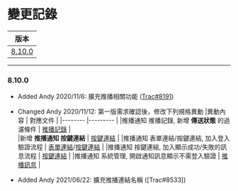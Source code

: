 變更記錄
===
| 版本 |
| :---: |
| [8.10.0](#v8_10_0) |

***
### <a id='v8_10_0'></a>8.10.0
* Added Andy 2020/11/6: 擴充推播相關功能 ([Trac#8191])

* Changed Andy 2020/11/12: 第一版需求確認後，修改下列規格異動 
    |異動內容 | 對應文件 |
    |-------- |--------- |
    |推播通知 推播記錄, 新增 **傳送狀態** 的過濾條件 | [推播記錄][link_filter] |          
    |新增 **推播通知 按鍵連結** | [按鍵連結][link_buttonlink] | 
    |推播通知 表單連結/按鍵連結, 加入登入驗證流程 | [表單連結][link_formlink]/[按鍵連結][link_buttonlink] |
    |推播通知 按鍵連結,  加入顯示成功/失敗的訊息流程 | [按鍵連結][link_buttonlink] |
    |推播通知 系統管理,  開啟通知訊息顯示不需登入驗證 | [推播訊息][link_system] |

* Added Andy 2021/06/22: 擴充推播連結名稱 ([Trac#8533])




<!-- 超連結 --> 
[link_filter]: notification_record.md#filter "推播通知/推播記錄"
[link_buttonlink]: notification_buttonlink.md "推播通知/按鍵連結"
[link_formlink]: notification_formlink.md "推播通知/表單連結"   
[link_system]: notification_system.md#workflow "推播通知/系統管理"   

[Trac#8191]:http://trac.uneec.com/trac/neco/ticket/8191 "#8191"